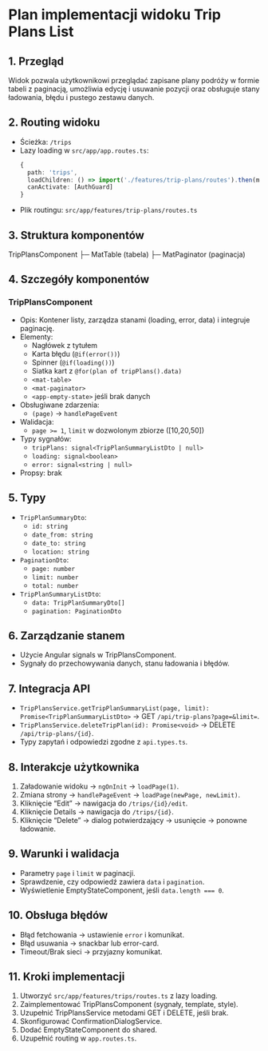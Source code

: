 # Plan implementacji widoku Trip Plans List

## 1. Przegląd
Widok pozwala użytkownikowi przeglądać zapisane plany podróży w formie tabeli z paginacją, umożliwia edycję i usuwanie pozycji oraz obsługuje stany ładowania, błędu i pustego zestawu danych.

## 2. Routing widoku
- Ścieżka: `/trips`
- Lazy loading w `src/app/app.routes.ts`:
  ```ts
  {
    path: 'trips',
    loadChildren: () => import('./features/trip-plans/routes').then(m => m.TRIP_PLANS_ROUTES),
    canActivate: [AuthGuard]
  }
  ```
- Plik routingu: `src/app/features/trip-plans/routes.ts`

## 3. Struktura komponentów
TripPlansComponent
├─ MatTable (tabela)
├─ MatPaginator (paginacja)

## 4. Szczegóły komponentów

### TripPlansComponent
- Opis: Kontener listy, zarządza stanami (loading, error, data) i integruje paginację.
- Elementy:
  - Nagłówek z tytułem
  - Karta błędu (`@if(error())`)
  - Spinner (`@if(loading())`)
  - Siatka kart z `@for(plan of tripPlans().data)`
  - `<mat-table>`
  - `<mat-paginator>`
  - `<app-empty-state>` jeśli brak danych
- Obsługiwane zdarzenia:
  - `(page)` → `handlePageEvent`
- Walidacja:
  - `page >= 1`, `limit` w dozwolonym zbiorze ([10,20,50])
- Typy sygnałów:
  - `tripPlans: signal<TripPlanSummaryListDto | null>`
  - `loading: signal<boolean>`
  - `error: signal<string | null>`
- Propsy: brak

## 5. Typy
- `TripPlanSummaryDto`:
  - `id: string`
  - `date_from: string`
  - `date_to: string`
  - `location: string`
- `PaginationDto`:
  - `page: number`
  - `limit: number`
  - `total: number`
- `TripPlanSummaryListDto`:
  - `data: TripPlanSummaryDto[]`
  - `pagination: PaginationDto`

## 6. Zarządzanie stanem
- Użycie Angular signals w TripPlansComponent.
- Sygnały do przechowywania danych, stanu ładowania i błędów.

## 7. Integracja API
- `TripPlansService.getTripPlanSummaryList(page, limit): Promise<TripPlanSummaryListDto>` → GET `/api/trip-plans?page=&limit=`.
- `TripPlansService.deleteTripPlan(id): Promise<void>` → DELETE `/api/trip-plans/{id}`.
- Typy zapytań i odpowiedzi zgodne z `api.types.ts`.

## 8. Interakcje użytkownika
1. Załadowanie widoku → `ngOnInit` → `loadPage(1)`.
2. Zmiana strony → `handlePageEvent` → `loadPage(newPage, newLimit)`.
3. Kliknięcie “Edit” → nawigacja do `/trips/{id}/edit`.
4. Kliknięcie Details → nawigacja do `/trips/{id}`.
5. Kliknięcie “Delete” → dialog potwierdzający → usunięcie → ponowne ładowanie.

## 9. Warunki i walidacja
- Parametry `page` i `limit` w paginacji.
- Sprawdzenie, czy odpowiedź zawiera `data` i `pagination`.
- Wyświetlenie EmptyStateComponent, jeśli `data.length === 0`.

## 10. Obsługa błędów
- Błąd fetchowania → ustawienie `error` i komunikat.
- Błąd usuwania → snackbar lub error-card.
- Timeout/Brak sieci → przyjazny komunikat.

## 11. Kroki implementacji
1. Utworzyć `src/app/features/trips/routes.ts` z lazy loading.
2. Zaimplementować TripPlansComponent (sygnały, template, style).
3. Uzupełnić TripPlansService metodami GET i DELETE, jeśli brak.
4. Skonfigurować ConfirmationDialogService.
5. Dodać EmptyStateComponent do shared.
6. Uzupełnić routing w `app.routes.ts`.
